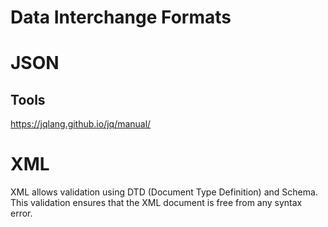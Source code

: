 # Data Interchange Formats



# JSON

## Tools
https://jqlang.github.io/jq/manual/

# XML
XML allows validation using DTD (Document Type Definition) and Schema. This validation ensures that the XML document is free from any syntax error.